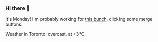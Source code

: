 ### Hi there :wave:

It's Monday! I'm probably working for [this bunch](https://github.com/kohofinancial), clicking some merge buttons.

Weather in Toronto: overcast, at +3°C.
